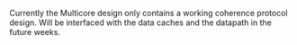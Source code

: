 Currently the Multicore design only contains a working coherence protocol design. Will be interfaced with the data caches and the datapath in the future weeks.
